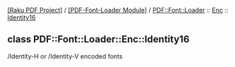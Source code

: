 [[Raku PDF Project]](https://pdf-raku.github.io)
 / [[PDF-Font-Loader Module]](https://pdf-raku.github.io/PDF-Font-Loader-raku)
 / [PDF::Font::Loader](https://pdf-raku.github.io/PDF-Font-Loader-raku/PDF/Font/Loader)
 :: [Enc](https://pdf-raku.github.io/PDF-Font-Loader-raku/PDF/Font/Loader/Enc)
 :: [Identity16](https://pdf-raku.github.io/PDF-Font-Loader-raku/PDF/Font/Loader/Enc/Identity16)

class PDF::Font::Loader::Enc::Identity16
----------------------------------------

/Identity-H or /Identity-V encoded fonts

